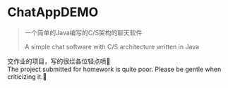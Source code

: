 # ChatAppDEMO

> 一个简单的Java编写的C/S架构的聊天软件
> 
> A simple chat software with C/S architecture written in Java
> 
交作业的项目，写的很烂各位轻点喷🥲   
The project submitted for homework is quite poor. Please be gentle when criticizing it.🥲
